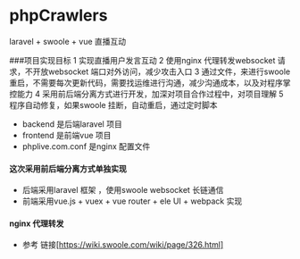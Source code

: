 # phpCrawlers
laravel + swoole + vue 直播互动

###项目实现目标
1 实现直播用户发言互动
2 使用nginx 代理转发websocket 请求，不开放websocket 端口对外访问，减少攻击入口
3 通过文件，来进行swoole 重启，不需要每次更新代码，需要找运维进行沟通，减少沟通成本，以及对程序掌控能力
4 采用前后端分离方式进行开发，加深对项目合作过程中，对项目理解
5 程序自动修复，如果swoole 挂断，自动重启，通过定时脚本

* backend 是后端laravel 项目
* frontend 是前端vue 项目
* phplive.com.conf 是nginx 配置文件

#### 这次采用前后端分离方式单独实现
* 后端采用laravel 框架 ，使用swoole websocket 长链通信
* 前端采用vue.js + vuex + vue router + ele UI + webpack 实现 
#### nginx 代理转发
* 参考 链接[https://wiki.swoole.com/wiki/page/326.html]

